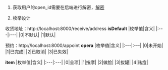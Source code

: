 1. 获取用户的open_id需要在后端进行解密，[解密](https://developers.weixin.qq.com/miniprogram/dev/framework/open-ability/signature.html#%E5%8A%A0%E5%AF%86%E6%95%B0%E6%8D%AE%E8%A7%A3%E5%AF%86%E7%AE%97%E6%B3%95)

2. 枚举设计

收货地址：http://localhost:8000/receive/address
**isDefault**
|枚举值|含义|
|:---|:---|
|0|不默认|
|1|默认|


预约：http://localhost:8000/appoint
**opera**
|枚举值|含义|
|:---|:---|
|0|未开始|
|1|已完成|
|2|已取消|
|3|已失效|

**item**
|枚举值|含义|
|:---|:---|
|0|全项|
|1|按摩|
|2|做脸|
|3|拔罐|
|4|祛痘|

